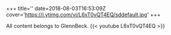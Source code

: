 +++
title=''
date=2018-08-03T16:53:09Z
cover='https://i.ytimg.com/vi/L6xT0vQT4EQ/sddefault.jpg'
+++

All content belongs to GlennBeck.
{{< youtube L6xT0vQT4EQ >}}
